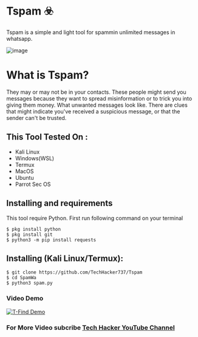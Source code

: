 # Tspam ☣️

Tspam is a simple and light tool for spammin unlimited messages in whatsapp.

![image](https://wdevmail.000webhostapp.com/Picsart_23-04-29_01-13-50-302.jpg)

# What is Tspam?
<p>They may or may not be in your contacts. These people might send you messages because they want to spread misinformation or to trick you into giving them money. What unwanted messages look like. There are clues that might indicate you've received a suspicious message, or that the sender can't be trusted.</p>

## This Tool Tested On :
<ul>
  <li>Kali Linux</li>
  <li>Windows(WSL)</li>
  <li>Termux</li>
  <li>MacOS</li>
  <li>Ubuntu</li>
  <li>Parrot Sec OS</li>
</ul>

## Installing and requirements
<p>This tool require Python. First run following command on your terminal</p>

```
$ pkg install python
$ pkg install git
$ python3 -m pip install requests
```

## Installing (Kali Linux/Termux):

```
$ git clone https://github.com/TechHacker737/Tspam
$ cd SpamWa
$ python3 spam.py
```

### Video Demo
[![T-Find Demo](https://wdevmail.000webhostapp.com/Picsart_23-04-28_13-50-06-115.jpg)](https://youtu.be/BR33UiDZJn8)

### For More Video subcribe <a href="http://youtube.com/techhacker7">Tech Hacker YouTube Channel</a>


